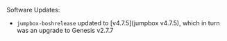 Software Updates:

* `jumpbox-boshrelease` updated to [v4.7.5](jumpbox v4.7.5), which in turn was
  an upgrade to Genesis v2.7.7
